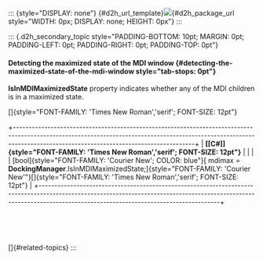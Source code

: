 ::: {style="DISPLAY: none"}
[](ms-xhelp:///?Id=d2h_url_template){#d2h_url_template}![](!package_url!){#d2h_package_url style="WIDTH: 0px; DISPLAY: none; HEIGHT: 0px"}
:::

::: {.d2h_secondary_topic style="PADDING-BOTTOM: 10pt; MARGIN: 0pt; PADDING-LEFT: 0pt; PADDING-RIGHT: 0pt; PADDING-TOP: 0pt"}
#### Detecting the maximized state of the MDI window {#detecting-the-maximized-state-of-the-mdi-window style="tab-stops: 0pt"}

**IsInMDIMaximizedState** property indicates whether any of the MDI children is in a maximized state.

[]{style="FONT-FAMILY: 'Times New Roman','serif'; FONT-SIZE: 12pt"} 

+---------------------------------------------------------------------------------------------------------------------------------------------------------------------------------------------------------------------+
| **[\[C#\]]{style="FONT-FAMILY: 'Times New Roman','serif'; FONT-SIZE: 12pt"}**                                                                                                                                       |
|                                                                                                                                                                                                                     |
| [bool]{style="FONT-FAMILY: 'Courier New'; COLOR: blue"}[ mdimax = **DockingManager**.IsInMDIMaximizedState;]{style="FONT-FAMILY: 'Courier New'"}[]{style="FONT-FAMILY: 'Times New Roman','serif'; FONT-SIZE: 12pt"} |
+---------------------------------------------------------------------------------------------------------------------------------------------------------------------------------------------------------------------+

 

 

[]{#related-topics}
:::
